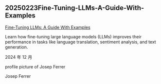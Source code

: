 ## 20250223Fine-Tuning-LLMs-A-Guide-With-Examples

[Fine-Tuning LLMs: A Guide With Examples](https://app.datacamp.com/learn/tutorials/fine-tuning-large-language-models?utm_source=chatgpt.com?registration_source=google_onetap)

Learn how fine-tuning large language models (LLMs) improves their performance in tasks like language translation, sentiment analysis, and text generation.

2024 年 12 月

profile picture of Josep Ferrer

Josep Ferrer



